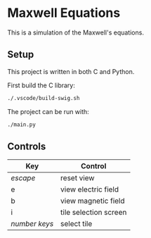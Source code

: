 # Maxwell Equations

This is a simulation of the Maxwell's equations.

## Setup

This project is written in both C and Python.

First build the C library:

```bash
./.vscode/build-swig.sh 
```

The project can be run with:

```bash
./main.py
```

## Controls

| Key | Control |
|-|-|
|*escape*| reset view |
|e| view electric field |
|b| view magnetic field |
|i| tile selection screen |
|*number keys*| select tile |
